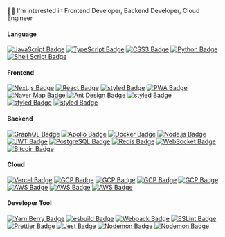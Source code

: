 <!-- https://simpleicons.org -->

🧑‍💻 I'm interested in Frontend Developer, Backend Developer, Cloud Engineer

#### Language

<a href="https://javascript.info/" rel="noreferrer" target="_blank"><img src="https://img.shields.io/badge/ES2020-F7DF1E?style=flat-square&logo=JavaScript&logoColor=black" alt="JavaScript Badge"></a>
<a href="https://www.typescriptlang.org/" rel="noreferrer" target="_blank"><img src="https://img.shields.io/badge/TypeScript-235A97?style=flat-square&logo=Typescript&logoColor=white" alt="TypeScript Badge"></a>
<a href="https://developer.mozilla.org/en-US/docs/Web/CSS" rel="noreferrer" target="_blank"><img src="https://img.shields.io/badge/CSS3-1572B6?style=flat-square&logo=CSS3&logoColor=white" alt="CSS3 Badge"></a>
<a href="https://www.python.org/" rel="noreferrer" target="_blank"><img src="https://img.shields.io/badge/Python-3776AB?style=flat-square&logo=Python&logoColor=white" alt="Python Badge"></a>
<a href="https://www.shellscript.sh/" rel="noreferrer" target="_blank"><img src="https://img.shields.io/badge/Shell Script-4EAA25?style=flat-square&logo=GNU-Bash&logoColor=white" alt="Shell Script Badge"></a>

#### Frontend

<a href="https://nextjs.org/" rel="noreferrer" target="_blank"><img src="https://img.shields.io/badge/Next.js-000000?style=flat-square&logo=next.js&logoColor=white" alt="Next.js Badge" ></a>
<a href="https://reactjs.org/" rel="noreferrer" target="_blank"><img src="https://img.shields.io/badge/React.js-61DAFB?style=flat-square&logo=react&logoColor=black" alt="React Badge" ></a>
<a href="https://styled-components.com/" rel="noreferrer" target="_blank"><img src="https://img.shields.io/badge/Styled-DB7093?style=flat-square&logo=styled-components&logoColor=white" alt="styled Badge"></a>
<a href="https://web.dev/progressive-web-apps/" rel="noreferrer" target="_blank"><img src="https://img.shields.io/badge/PWA-5A0FC8?style=flat-square&logo=PWA&logoColor=white" alt="PWA Badge"></a>
<a href="https://www.ncloud.com/product/applicationService/maps" rel="noreferrer" target="_blank"><img src="https://img.shields.io/badge/Naver Map-03C75A?style=flat-square&logo=naver&logoColor=white" alt="Naver Map Badge"></a>
<a href="https://ant.design/" rel="noreferrer" target="_blank"><img src="https://img.shields.io/badge/Ant Design-0170FE?style=flat-square&logo=ant-design&logoColor=white" alt="Ant Design Badge"></a>
<a href="https://analytics.google.com/analytics/web/" rel="noreferrer" target="_blank"><img src="https://img.shields.io/badge/GA-E37400?style=flat-square&logo=Google Analytics&logoColor=white" alt="styled Badge"></a>
<br/>
<a href="https://analytics.google.com/analytics/web/" rel="noreferrer" target="_blank"><img src="https://img.shields.io/badge/Figma-F24E1E?style=flat-square&logo=Figma&logoColor=black" alt="styled Badge"></a>
<a href="https://analytics.google.com/analytics/web/" rel="noreferrer" target="_blank"><img src="https://img.shields.io/badge/Adobe XD-FF61F6?style=flat-square&logo=Adobe XD&logoColor=black" alt="styled Badge"></a>

#### Backend

<a href="https://graphql.org/" rel="noreferrer" target="_blank"><img src="https://img.shields.io/badge/GraphQL-E10098?style=flat-square&logo=graphql&logoColor=white" alt="GraphQL Badge"></a>
<a href="https://www.apollographql.com/docs/apollo-server/" rel="noreferrer"><img src="https://img.shields.io/badge/Apollo-311C87?style=flat-square&logo=apollo-graphql&logoColor=white" alt="Apollo Badge"></a>
<a href="https://www.docker.com/" rel="noreferrer" target="_blank"><img src="https://img.shields.io/badge/Docker-2496ED?style=flat-square&logo=docker&logoColor=white" alt="Docker Badge" ></a>
<a href="https://nodejs.org/en/" rel="noreferrer" target="_blank"><img src="https://img.shields.io/badge/Node.js-43853D?style=flat-square&logo=node.js&logoColor=white" alt="Node.js Badge" data-canonical-src="https://img.shields.io/badge/Node.js-43853D?style=flat-square&logo=node.js&logoColor=white" ></a>
<a href="https://jwt.io/" rel="noreferrer" target="_blank"><img src="https://img.shields.io/badge/JWT-000000?style=flat-square&logo=JSON Web Tokens&logoColor=white" alt="JWT Badge"></a>
<a href="https://www.postgresql.org/" rel="noreferrer" target="_blank"><img src="https://img.shields.io/badge/PostgreSQL-4169E1?style=flat-square&logo=PostgreSQL&logoColor=white" alt="PostgreSQL Badge"></a>
<a href="https://redis.io/" rel="noreferrer" target="_blank"><img src="https://img.shields.io/badge/Redis-DC382D?style=flat-square&logo=redis&logoColor=white" alt="Redis Badge"></a>
<a href="https://socket.io/" rel="noreferrer" target="_blank"><img src="https://img.shields.io/badge/Socket.io-010101?style=flat-square&logo=Socket.io&logoColor=white" alt="WebSocket Badge"></a>
<a href="https://en.wikipedia.org/wiki/Proof_of_work" rel="noreferrer" target="_blank"><img src="https://img.shields.io/badge/Blockchain PoW-222?style=flat-square&logo=Bitcoin&logoColor=white" alt="Bitcoin Badge"></a>

#### Cloud

<a href="https://vercel.com/" rel="noreferrer" target="_blank"><img src="https://img.shields.io/badge/Vercel-000000?style=flat-square&logo=vercel&logoColor=white" alt="Vercel Badge"></a>
<a href="https://cloud.google.com/gcp/" rel="noreferrer" target="_blank"><img src="https://img.shields.io/badge/Cloud Run-4285F4?style=flat-square&logo=google-cloud&logoColor=white" alt="GCP Badge"></a>
<a href="https://cloud.google.com/gcp/" rel="noreferrer" target="_blank"><img src="https://img.shields.io/badge/Compute Engine-4285F4?style=flat-square&logo=google-cloud&logoColor=white" alt="GCP Badge"></a>
<a href="https://cloud.google.com/gcp/" rel="noreferrer" target="_blank"><img src="https://img.shields.io/badge/Cloud Storage-4285F4?style=flat-square&logo=google-cloud&logoColor=white" alt="GCP Badge"></a>
<a href="" rel="noreferrer" target="_blank"><img src="https://img.shields.io/badge/Oracle Instance-F80000?style=flat-square&logo=oracle&logoColor=white" alt="GCP Badge"></a>
<a href="https://aws.amazon.com/ko/" rel="noreferrer" target="_blank"><img src="https://img.shields.io/badge/RDS-232F3E?style=flat-square&logo=amazon-aws&logoColor=white" alt="AWS Badge"></a>
<a href="https://aws.amazon.com/ko/" rel="noreferrer" target="_blank"><img src="https://img.shields.io/badge/EC2-232F3E?style=flat-square&logo=Amazon-AWS&logoColor=white" alt="AWS Badge"></a>
<a href="https://aws.amazon.com/ko/" rel="noreferrer" target="_blank"><img src="https://img.shields.io/badge/S3-569A31?style=flat-square&logo=Amazon-S3&logoColor=white" alt="AWS Badge"></a>

#### Developer Tool

<a href="https://yarnpkg.com/getting-started/install" rel="noreferrer" target="_blank"><img src="https://img.shields.io/badge/Yarn berry-2C8EBB?style=flat-square&logo=yarn&logoColor=white" alt="Yarn Berry Badge"></a>
<a href="https://esbuild.github.io/" rel="noreferrer" target="_blank"><img src="https://img.shields.io/badge/esbuild-FFCF00?style=flat-square&logo=esbuild&logoColor=black" alt="esbuild Badge"></a>
<a href="https://webpack.js.org/" rel="noreferrer" target="_blank"><img src="https://img.shields.io/badge/Webpack-8DD6F9?style=flat-square&logo=webpack&logoColor=black" alt="Webpack Badge"></a>
<a href="https://eslint.org/" rel="noreferrer" target="_blank"><img src="https://img.shields.io/badge/ESLint-4B32C3?style=flat-square&logo=eslint&logoColor=white" alt="ESLint Badge"></a>
<a href="https://prettier.io/" rel="noreferrer" target="_blank"><img src="https://img.shields.io/badge/Prettier-F7B93E?style=flat-square&logo=prettier&logoColor=black" alt="Prettier Badge"></a>
<a href="" rel="noreferrer" target="_blank"><img src="https://img.shields.io/badge/Jest-C21325?style=flat-square&logo=jest&logoColor=white" alt="Jest Badge"></a>
<a href="" rel="noreferrer" target="_blank"><img src="https://img.shields.io/badge/Slack Bot-4A154B?style=flat-square&logo=slack&logoColor=white" alt="Nodemon Badge"></a>
<a href="" rel="noreferrer" target="_blank"><img src="https://img.shields.io/badge/Nodemon-76D04B?style=flat-square&logo=nodemon&logoColor=white" alt="Nodemon Badge"></a>
